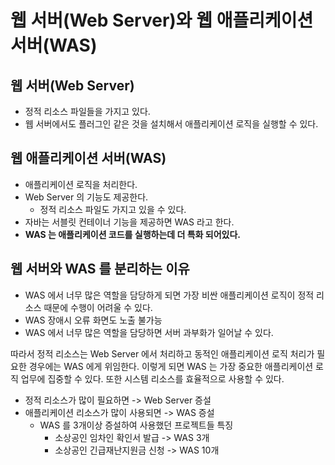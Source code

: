 # 웹 서버(Web Server)와 웹 애플리케이션 서버(WAS)

## 웹 서버(Web Server)

- 정적 리소스 파일들을 가지고 있다.
- 웹 서버에서도 플러그인 같은 것을 설치해서 애플리케이션 로직을 실행할 수 있다.

## 웹 애플리케이션 서버(WAS)

- 애플리케이션 로직을 처리한다.
- Web Server 의 기능도 제공한다. 
  - 정적 리소스 파일도 가지고 있을 수 있다.
- 자바는 서블릿 컨테이너 기능을 제공하면 WAS 라고 한다.
- __WAS 는 애플리케이션 코드를 실행하는데 더 특화 되어있다.__


## 웹 서버와 WAS 를 분리하는 이유

- WAS 에서 너무 많은 역할을 담당하게 되면 가장 비싼 애플리케이션 로직이 정적 리소스 때문에 수행이 어려울 수 있다.
- WAS 장애시 오류 화면도 노출 불가능
- WAS 에서 너무 많은 역할을 담당하면 서버 과부화가 일어날 수 있다.

따라서 정적 리소스는 Web Server 에서 처리하고 동적인 애플리케이션 로직 처리가 필요한 경우에는 WAS 에게 위임한다. 이렇게 되면 WAS 는 가장 중요한 애플리케이션 로직 업무에 집중할 수 있다.
또한 시스템 리소스를 효율적으로 사용할 수 있다.

- 정적 리소스가 많이 필요하면 -> Web Server 증설
- 애플리케이션 리소스가 많이 사용되면 -> WAS 증설
  - WAS 를 3개이상 증설하여 사용했던 프로젝트들 특징
    - 소상공인 임차인 확인서 발급 -> WAS 3개
    - 소상공인 긴급재난지원금 신청 -> WAS 10개
